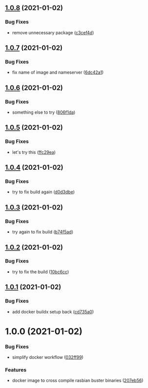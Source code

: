 ## [1.0.8](https://github.com/rickbassham/raspbian-build/compare/v1.0.7...v1.0.8) (2021-01-02)


### Bug Fixes

* remove unnecessary package ([c3cef4d](https://github.com/rickbassham/raspbian-build/commit/c3cef4df793db889dabea8b4a027e697ff984919))

## [1.0.7](https://github.com/rickbassham/raspbian-build/compare/v1.0.6...v1.0.7) (2021-01-02)


### Bug Fixes

* fix name of image and nameserver ([6dc42a1](https://github.com/rickbassham/raspbian-build/commit/6dc42a1d656969af572fa75adfe7988aabaacedf))

## [1.0.6](https://github.com/rickbassham/raspbian-build/compare/v1.0.5...v1.0.6) (2021-01-02)


### Bug Fixes

* something else to try ([806f1da](https://github.com/rickbassham/raspbian-build/commit/806f1dad44872bbfa43b4b02ffe7355712a2a9f1))

## [1.0.5](https://github.com/rickbassham/raspbian-build/compare/v1.0.4...v1.0.5) (2021-01-02)


### Bug Fixes

* let's try this ([ffc29ea](https://github.com/rickbassham/raspbian-build/commit/ffc29ea41e6c46d694af9f581fe595a5ad77e440))

## [1.0.4](https://github.com/rickbassham/raspbian-build/compare/v1.0.3...v1.0.4) (2021-01-02)


### Bug Fixes

* try to fix build again ([d0d3dbe](https://github.com/rickbassham/raspbian-build/commit/d0d3dbe42fa8efcad5b0d28cab95a144653dc862))

## [1.0.3](https://github.com/rickbassham/raspbian-build/compare/v1.0.2...v1.0.3) (2021-01-02)


### Bug Fixes

* try again to fix build ([b74f5ad](https://github.com/rickbassham/raspbian-build/commit/b74f5ad6330ed9d0e6c6bd7c26c7c5f583cf227f))

## [1.0.2](https://github.com/rickbassham/raspbian-build/compare/v1.0.1...v1.0.2) (2021-01-02)


### Bug Fixes

* try to fix the build ([10bc6cc](https://github.com/rickbassham/raspbian-build/commit/10bc6ccc32a7c39696d17a184ff218929cba732a))

## [1.0.1](https://github.com/rickbassham/raspbian-build/compare/v1.0.0...v1.0.1) (2021-01-02)


### Bug Fixes

* add docker buildx setup back ([cd735a0](https://github.com/rickbassham/raspbian-build/commit/cd735a07536883e1cf7042936e665cbcafc7ebad))

# 1.0.0 (2021-01-02)


### Bug Fixes

* simplify docker workflow ([032ff99](https://github.com/rickbassham/raspbian-build/commit/032ff9922cdf436330380747244ace0e58562ceb))


### Features

* docker image to cross compile rasbian buster binaries ([207eb56](https://github.com/rickbassham/raspbian-build/commit/207eb5612e65baef274d2a6246b3b23462d22213))
